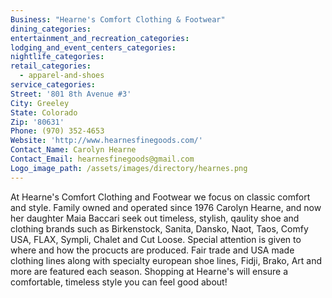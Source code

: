 ```yaml
---
Business: "Hearne's Comfort Clothing & Footwear"
dining_categories:
entertainment_and_recreation_categories:
lodging_and_event_centers_categories:
nightlife_categories:
retail_categories:
  - apparel-and-shoes
service_categories:
Street: '801 8th Avenue #3'
City: Greeley
State: Colorado
Zip: '80631'
Phone: (970) 352-4653
Website: 'http://www.hearnesfinegoods.com/'
Contact_Name: Carolyn Hearne
Contact_Email: hearnesfinegoods@gmail.com
Logo_image_path: /assets/images/directory/hearnes.png
---
```



At Hearne's Comfort Clothing and Footwear we focus on classic comfort and style. Family owned and operated since 1976 Carolyn Hearne, and now her daughter Maia Baccari seek out timeless, stylish, qaulity shoe and clothing brands such as Birkenstock, Sanita, Dansko, Naot, Taos, Comfy USA, FLAX, Sympli, Chalet and Cut Loose. Special attention is given to where and how the procucts are produced. Fair trade and USA made clothing lines along with specialty european shoe lines, Fidji, Brako, Art and more are featured each season. Shopping at Hearne's will ensure a comfortable, timeless style you can feel good about!